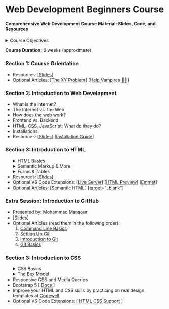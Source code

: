 # Web Development Beginners Course
#### Comprehensive Web Development Course Material: Slides, Code, and Resources

<details>
    <summary>Course Objectives</summary>
    
1. **Comprehensive Understanding of Web Functionality:** Develop a thorough understanding of how the web works, including the roles of HTML5, CSS3, and JavaScript in creating dynamic and interactive websites.

2. **Proficient HTML5 Mastery:** Master HTML5 for structuring web content, understanding semantics, and implementing accessibility best practices.

3. **Advanced Styling Techniques with CSS3:** Gain expertise in CSS3, including Flexbox, animations, transitions, and responsive design for creating visually appealing and adaptive web interfaces.

4. **Interactive Web Development with JavaScript:** Learn JavaScript fundamentals, explore the Document Object Model (DOM), and understand how to use AJAX, JSON, and API's to create dynamic web applications.

5. **Practical Web Development Environment:** Acquire hands-on experience in utilizing the basic terminal commands, setting up NodeJS, NPM, and ExpressJS.
</details>

**Course Duration:** 6 weeks (approximate)

### Section 1: Course Orientation
<ul>
    <li>Resources: [<a href="https://drive.google.com/file/d/1RSq9r4E4brwHSjKBTmMkxaztNF-0aYJr/view?usp=sharing">Slides</a>]</li>
    <li>Optional Articles: [<a href="https://xyproblem.info">The XY Problem</a>] [<a href="https://slash7.com/2006/12/22/vampires">Help Vampires 🧛‍♀️</a>]</li>
</ul> 

### Section 2: Introduction to Web Development 
<ul>
    <li>What is the internet?</li>
    <li>The Internet vs. the Web</li>
    <li>How does the web work?</li>
    <li>Frontend vs. Backend</li>
    <li>HTML, CSS, JavaScript: What do they do? </li>
    <li>Installations</li> 
    <li>Resources: [<a href="https://drive.google.com/file/d/11w0BjOkmVrHOjXS2yCKmw9Er5NLHjUL8/view?usp=sharing">Slides</a>] [<a href="https://drive.google.com/file/d/1H-28GOa-RBYTQ6QbwHBmtqi6IoidU6--/view?usp=sharing">Installation Guide</a>]</li> 
</ul>

### Section 3: Introduction to HTML
<ul>
    <details>
        <summary>HTML Basics</summary>
        <ul>
            <li>Introduction to HTML</li>
            <li>Elements and Tags</li>
            <li>HTML Boilerplate</li>
            <li>Working with Text: Paragraph and Heading Elements</li>
            <li>Inspect?</li>
            <li>List Elements</li>
            <li>Links</li>
            <li>Images</li>
            <li>Comments</li>
            <li>Assignments: 
                [<a href="./code/nested-lists-sol.html">Nested Lists</a>]
                [<a href="./code/clickable-image.html">Clickable Image</a>]
                [<a href="./code/letter-assignment-sol.html">Formating a Letter</a>]
            </li>
        </ul>
    </details>
    <details>
        <summary>Semantic Markup & More</summary>
        <ul>
            <li>Block vs. Inline Elements</li>
            <li>Divs & Spans</li>
            <li>Introduction to Semantic Markup</li>
            <li>Semantic Elements</li>
        </ul>
    </details>
    <details> 
        <summary>Forms & Tables</summary>
        <ul>
            <li>Introduction to HTML Tables</li>
            <li>Tables: TR, TD, and TH</li>
            <li>Tables: Thead, Tbody, and Tfoot</li>
            <li>Tables: Colspan & Rowspan</li>
            <li>Introduction to HTML Forms</li>
            <li>A Bunch of Common Input Types</li>
            <li>Labels</li>
            <li>Buttons</li>
            <li>Name Attribute</li>
            <li>More Buttons and Selects</li>
            <li>Range and Text Area</li>
            <li>Form Validation</li>
            <li>Assignments: [<a href="./code/tables.html">Tables</a>]</li>
        </ul>
    </details>
    <li>Resources: [<a href="https://drive.google.com/file/d/1rFCbNH9SlMx9wBvZAOjupa8f4xBH7j_p/view?usp=sharing">Slides</a>]</li>
    <li>Optional VS Code Extensions: [<a href="https://marketplace.visualstudio.com/items?itemName=ritwickdey.LiveServer">Live Server</a>] [<a href="https://marketplace.visualstudio.com/items?itemName=george-alisson.html-preview-vscode">HTML Preview</a>] [<a href="https://docs.emmet.io/cheat-sheet/">Emmet</a>] </li>
    <li>Optional Articles: [<a href="https://www.theodinproject.com/lessons/node-path-advanced-html-and-css-semantic-html">Semantic HTML</a>] [<a href="https://css-tricks.com/use-target_blank/">target="_blank"</a>]</li>
</ul>

### Extra Session: Introduction to GitHub
<ul>
    <li>Presented by: Mohammad Mansour</li>
    <li>[<a href="https://slides.com/iamo/overflow-git/fullscreen">Slides</a>]</li>
    <li>Optional Articles (read them in the following order):
        <ol>
            <li><a href="https://www.theodinproject.com/lessons/foundations-command-line-basics">Command Line Basics</a></li>
            <li><a href="https://www.theodinproject.com/lessons/foundations-setting-up-git">Setting Up Git</a></li>
            <li><a href="https://www.theodinproject.com/lessons/foundations-introduction-to-git">Introduction to Git</a></li>
            <li><a href="https://www.theodinproject.com/lessons/foundations-git-basics">Git Basics</a></li>
        </ol>
    </li>
</ul>


### Section 3: Introduction to CSS
<ul>
    <details>
        <summary>CSS Basics</summary>
        <ul>
            <li>Introduction to CSS</li>
            <li>CSS Selectors
                <ul>
                    <li>Universal Selector</li>
                    <li>Type Selector</li>
                    <li>ID Selector</li>
                    <li>Class Selector</li>
                    <li>Grouping Selector</li>
                    <li>Chaining Selector</li>
                    <li>Descendant Combinator</li>
                    <li>Look into: [<a href="https://developer.mozilla.org/en-US/docs/Web/CSS/Pseudo-classes">Pseudo Classes</a>] [<a href="https://developer.mozilla.org/en-US/docs/Web/CSS/Pseudo-elements">Pseudo Elements</a>]</li>
                </ul>
            </li>
            <li>Adding CSS to HTML</li>
            <li>Basic CSS Properties
                <ul>
                    <li>color, background-color</li>
                    <li>Typography
                        <ul>
                            <li>font-family</li>
                            <li>font-weight</li>
                            <li>font-size</li>
                            <li>text-align</li>
                        </ul>
                    </li>
                    <li>Images: height, width</li>
                </ul>
            </li>
        </ul>
    </details>
    <details>
        <summary>The Box Model</summary>
        <ul>
            <li>The Box Model
                <ul>
                    <li>Everything is a box...</li>
                    <li>Padding</li>
                    <li>Margins</li>
                    <li>The Box Model in Dev Tools</li>
                </ul>
            </li>
            <li>CSS Units
                <ul>
                    <li>Absolute Units: [ <a href="./code/percentage.html">px</a> ]</li>
                    <li>Relative Units:
                        [<a href="./code/percentage.html">Percentages</a>]
                        [<a href="./code/vwANDvh.html">Viewport Width & Height</a>]
                        [<a href="./code/emVSrem.html">Ems & Rems</a>]
                    </li>
                <ul>
            </li>
            <li>FlexBox
                <ul>
                    <li>Main-axis vs. Cross-axis</li>
                    <li>flex-direction</li>
                    <li>justify-content</li>
                    <li>align-items</li>
                    <li>align-self</li>
                    <li>order</li>
                    <li>flex-wrap</li>
                    <li>flex-flow: Shorthand for flex-direction and flex-wrap </li>
                    <li>align-content</li>
                    <li>Look into: 
                        [<a href="https://developer.mozilla.org/en-US/docs/Web/CSS/flex-basis">flex-basis</a>]
                        [<a href="https://developer.mozilla.org/en-US/docs/Web/CSS/flex-grow">flex-grow</a>]
                        [<a href="https://developer.mozilla.org/en-US/docs/Web/CSS/flex-shrink">flex-shrink</a>]
                        [<a href="https://developer.mozilla.org/en-US/docs/Web/CSS/flex">Flex Shorthand</a>]
                    </li>
                </ul>
            </li>
        </ul>
    </details>
    <li>Responsive CSS and Media Queries</li>
    <li>Bootstrap 5
        [ <a href="https://getbootstrap.com/docs/5.3/getting-started/introduction/">Docs</a> ] 
    </li>
    <li> Improve your HTML and CSS skills by practicing on real design templates at <a href="https://www.codewell.cc/">Codewell</a>.</li>
    <li>Optional VS Code Extensions: [ <a href="https://marketplace.visualstudio.com/items?itemName=ecmel.vscode-html-css">HTML CSS Support</a> ]</li>
</ul>

   <!-- <ul>
    <li>CSS Basics</li>
    <li>CSS Units</li>
    <li>FlexBox</li>
    <li>Bootstrap [ <a href="">Docs</a> ]</li>
            <li></li>
    </ul> -->
<!-- [<a href="url"></a>] -->
